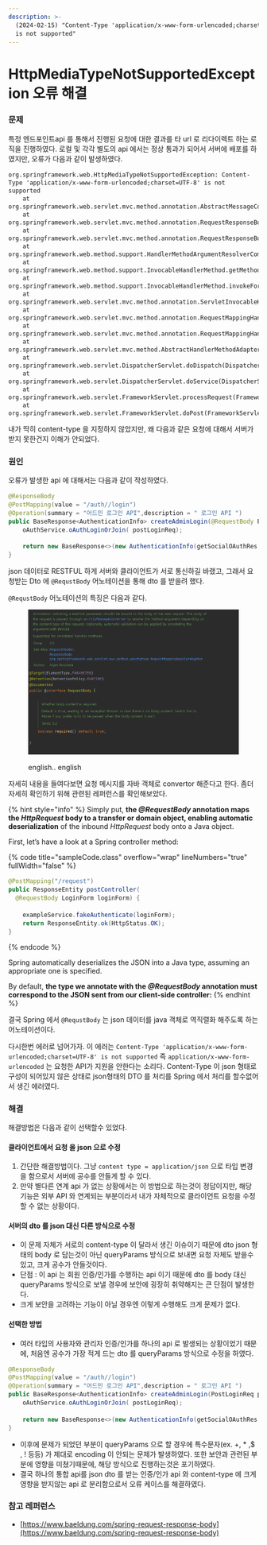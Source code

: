 ```yaml
---
description: >-
  (2024-02-15) "Content-Type 'application/x-www-form-urlencoded;charset=UTF-8'
  is not supported"
---
```


# HttpMediaTypeNotSupportedException 오류 해결

### 문제&#x20;

특정 엔드포인트api 를 통해서 진행된 요청에 대한 결과를 타 url 로 리다이렉트 하는 로직을 진행하였다. 로컬 및 각각 별도의 api 에서는 정상 통과가 되어서 서버에 배포를 하였지만, 오류가 다음과 같이 발생하였다.

```javastacktrace
org.springframework.web.HttpMediaTypeNotSupportedException: Content-Type 'application/x-www-form-urlencoded;charset=UTF-8' is not supported
	at org.springframework.web.servlet.mvc.method.annotation.AbstractMessageConverterMethodArgumentResolver.readWithMessageConverters(AbstractMessageConverterMethodArgumentResolver.java:209)
	at org.springframework.web.servlet.mvc.method.annotation.RequestResponseBodyMethodProcessor.readWithMessageConverters(RequestResponseBodyMethodProcessor.java:163)
	at org.springframework.web.servlet.mvc.method.annotation.RequestResponseBodyMethodProcessor.resolveArgument(RequestResponseBodyMethodProcessor.java:136)
	at org.springframework.web.method.support.HandlerMethodArgumentResolverComposite.resolveArgument(HandlerMethodArgumentResolverComposite.java:122)
	at org.springframework.web.method.support.InvocableHandlerMethod.getMethodArgumentValues(InvocableHandlerMethod.java:181)
	at org.springframework.web.method.support.InvocableHandlerMethod.invokeForRequest(InvocableHandlerMethod.java:148)
	at org.springframework.web.servlet.mvc.method.annotation.ServletInvocableHandlerMethod.invokeAndHandle(ServletInvocableHandlerMethod.java:118)
	at org.springframework.web.servlet.mvc.method.annotation.RequestMappingHandlerAdapter.invokeHandlerMethod(RequestMappingHandlerAdapter.java:884)
	at org.springframework.web.servlet.mvc.method.annotation.RequestMappingHandlerAdapter.handleInternal(RequestMappingHandlerAdapter.java:797)
	at org.springframework.web.servlet.mvc.method.AbstractHandlerMethodAdapter.handle(AbstractHandlerMethodAdapter.java:87)
	at org.springframework.web.servlet.DispatcherServlet.doDispatch(DispatcherServlet.java:1081)
	at org.springframework.web.servlet.DispatcherServlet.doService(DispatcherServlet.java:974)
	at org.springframework.web.servlet.FrameworkServlet.processRequest(FrameworkServlet.java:1011)
	at org.springframework.web.servlet.FrameworkServlet.doPost(FrameworkServlet.java:914)
```

내가 딱히 content-type 을 지정하지 않았지만, 왜 다음과 같은 요청에 대해서 서버가 받지 못한건지 이해가 안되었다.



### 원인

오류가 발생한 api 에 대해서는 다음과 같이 작성하였다.

```java
@ResponseBody
@PostMapping(value = "/auth//login")
@Operation(summary = "어드민 로그인 API",description = " 로그인 API ")
public BaseResponse<AuthenticationInfo> createAdminLogin(@RequestBody PostLoginReq postLoginReq) {
    oAuthService.oAuthLoginOrJoin( postLoginReq);

    return new BaseResponse<>(new AuthenticationInfo(getSocialOAuthRes.getAccessToken(), getSocialOAuthRes.getRefreshToken() , getSocialOAuthRes.getStatus()));
}
```

json 데이터로 RESTFUL 하게 서버와 클라이언트가 서로 통신하길 바랬고, 그래서 요청받는 Dto 에 `@RequstBody` 어노테이션을 통해 dto 를 받을려 했다.&#x20;



`@RequstBody` 어노테이션의 특징은 다음과 같다.&#x20;

<figure><img src="../../../../.gitbook/assets/image (12) (1).png" alt=""><figcaption><p>english.. english</p></figcaption></figure>

자세히 내용을 들여다보면 요청 메시지를 자바 객체로 convertor 해준다고 한다. 좀더 자세히 확인하기 위해 관련된 레퍼런스를 확인해보았다.

{% hint style="info" %}
Simply put, **the&#x20;**_**@RequestBody**_**&#x20;annotation maps the&#x20;**_**HttpRequest**_**&#x20;body to a transfer or domain object, enabling automatic deserialization** of the inbound _HttpRequest_ body onto a Java object.

First, let’s have a look at a Spring controller method:

{% code title="sampleCode.class" overflow="wrap" lineNumbers="true" fullWidth="false" %}
```java
@PostMapping("/request")
public ResponseEntity postController(
  @RequestBody LoginForm loginForm) {
 
    exampleService.fakeAuthenticate(loginForm);
    return ResponseEntity.ok(HttpStatus.OK);
}
```
{% endcode %}

Spring automatically deserializes the JSON into a Java type, assuming an appropriate one is specified.

By default, **the type we annotate with the&#x20;**_**@RequestBody**_**&#x20;annotation must correspond to the JSON sent from our client-side controller:**
{% endhint %}

결국 Spring 에서 `@RequstBody` 는 json 데이터를 java 객체로 역직렬화 해주도록 하는 어노테이션이다.



다시한번 에러로 넘어가자. 이 에러는 `Content-Type 'application/x-www-form-urlencoded;charset=UTF-8' is not supported` 즉 `application/x-www-form-urlencoded` 는 요청한 API가 지원을 안한다는 소리다. Content-Type 이 json 형태로 구성이 되어있지 않은 상태로 json형태의 DTO 를 처리를 Spring 에서 처리를 할수없어서 생긴 에러였다.



### 해결

해결방법은 다음과 같이 선택할수 있었다.

#### 클라이언트에서 요청 을 json 으로 수정

1. 간단한 해결방법이다. 그냥 `content type = application/json`  으로 타입 변경을 함으로서 서버에 공수를 안들게 할 수 있다.
2. 만약 별다른 연계 api 가 없는 상황에서는 이 방법으로 하는것이 정답이지만, 해당 기능은 외부 API 와 연계되는 부분이라서 내가 자체적으로 클라이언트 요청을 수정할 수 없는 상황이다.

#### 서버의 dto 를 json 대신 다른 방식으로 수정

* 이 문제 자체가 서로의 content-type 이 달라서 생긴 이슈이기 때문에 dto json 형태의 body 로 담는것이 아닌 queryParams 방식으로 보내면 요청 자체도 받을수 있고, 크게 공수가 안들것이다.
* 단점 : 이 api 는 회원 인증/인가를 수행하는 api 이기 때문에 dto 를 body 대신 queryParams 방식으로 보낼 경우에 보안에 굉장히 취약해지는 큰 단점이 발생한다.
* 크게 보안을 고려하는 기능이 아닐 경우엔 이렇게 수행해도 크게 문제가 없다.



#### 선택한 방법

* 여러  타입의  사용자와 관리자 인증/인가를 하나의 api 로 발생되는 상황이었기 때문에, 처음엔 공수가 가장 적게 드는 dto 를 queryParams 방식으로 수정을 하였다.&#x20;

```java
@ResponseBody
@PostMapping(value = "/auth//login")
@Operation(summary = "어드민 로그인 API",description = " 로그인 API ")
public BaseResponse<AuthenticationInfo> createAdminLogin(PostLoginReq postLoginReq) {
    oAuthService.oAuthLoginOrJoin( postLoginReq);

    return new BaseResponse<>(new AuthenticationInfo(getSocialOAuthRes.getAccessToken(), getSocialOAuthRes.getRefreshToken() , getSocialOAuthRes.getStatus()));
}
```

* 이후에 문제가 되었던 부분이 queryParams 으로 할 경우에 특수문자(ex. +, \* ,$ , ! 등등) 가 제대로 encoding 이 안되는 문제가 발생하였다. 또한 보안과 관련된 부분에 영향을 미쳤기때문에, 해당 방식으로 진행하는것은 포기하였다.
* 결국 하나의 통합 api를 json dto 를 받는 인증/인가 api 와 content-type 에 크게 영향을 받지않는 api 로 분리함으로서 오류 케이스를 해결하였다.



### 참고 레퍼런스

* [https://www.baeldung.com/spring-request-response-body](https://www.baeldung.com/spring-request-response-body)

